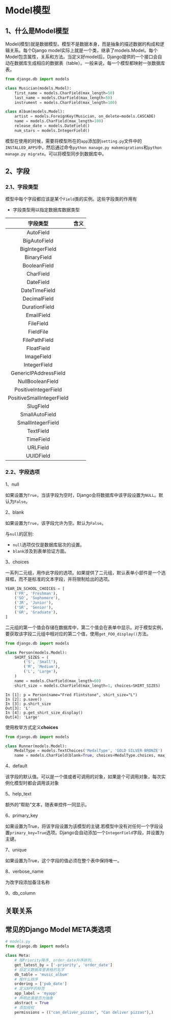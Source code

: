 # Model模型

## 1、什么是Model模型

Model(模型)就是数据模型。模型不是数据本身，而是抽象的描述数据的构成和逻辑关系。每个Django model实际上就是一个类，继承了models.Model。每个Model包含属性，关系和方法。当定义好model后，Django提供的一个接口会自动在数据库生成相应的数据表（table）。一般来说，每一个模型都映射一张数据库表。

```python
from django.db import models

class Musician(models.Model):
    first_name = models.CharField(max_length=50)
    last_name = models.CharField(max_length=50)
    instrument = models.CharField(max_length=100)

class Album(models.Model):
    artist = models.ForeignKey(Musician, on_delete=models.CASCADE)
    name = models.CharField(max_length=100)
    release_date = models.DateField()
    num_stars = models.IntegerField()
```

模型在使用的时候，需要将模型所在的`app`添加到`setting.py`文件中的`INSTALLED_APPS`中，然后通过命令`python manage.py makemigrations`和`python manage.py migrate`。可以将模型同步到数据库中。

## 2、字段

### 2.1、字段类型

模型中每个字段都应该是某个`Field`类的实例。这些字段类的作用有
- 字段类型用以指定数据库数据类型

| 字段类型 | 含义 |
| :---: | --- |
| AutoField | 
| BigAutoField | 
| BigIntegerField | 
| BinaryField | 
| BooleanField | 
| CharField | 
| DateField | 
| DateTimeField | 
| DecimalField | 
| DurationField | 
| EmailField | 
| FileField | 
| FieldFile | 
| FilePathField | 
| FloatField | 
| ImageField | 
| IntegerField | 
| GenericIPAddressField | 
| NullBooleanField | 
| PositiveIntegerField | 
| PositiveSmallIntegerField | 
| SlugField | 
| SmallAutoField | 
| SmallIntegerField | 
| TextField | 
| TimeField | 
| URLField | 
| UUIDField | 

### 2.2、字段选项

1、null

如果设置为`True`，当该字段为空时，Django会将数据库中该字段设置为`NULL`。默认为`False`。

2、blank

如果设置为`True`，该字段允许为空。默认为`False`。

与`null`的区别:

- `null`选项仅仅是数据库层次的设置。
- `blank`涉及到表单验证方面。

3、choices

一系列二元组，用作此字段的选项。如果提供了二元组，默认表单小部件是一个选择框，而不是标准的文本字段，并将限制给出的选项。

```python
YEAR_IN_SCHOOL_CHOICES = [
    ('FR', 'Freshman'),
    ('SO', 'Sophomore'),
    ('JR', 'Junior'),
    ('SR', 'Senior'),
    ('GR', 'Graduate'),
]
```

二元组的第一个值会存储在数据库中，第二个值会在表单中显示。对于模型实例，要获取该字段二元组中相对应的第二个值，使用`get_FOO_display()`方法。

```python
from django.db import models

class Person(models.Model):
    SHIRT_SIZES = (
        ('S', 'Small'),
        ('M', 'Medium'),
        ('L', 'Large'),
    )
    name = models.CharField(max_length=60)
    shirt_size = models.CharField(max_length=1, choices=SHIRT_SIZES)
```

```ipython
In [1]: p = Person(name="Fred Flintstone", shirt_size="L")
In [2]: p.save()
In [3]: p.shirt_size
Out[3]: 'L'
In [4]: p.get_shirt_size_display()
Out[4]: 'Large'
```

使用枚举方式定义**choices**

```python
from django.db import models

class Runner(models.Model):
    MedalType = models.TextChoices('MedalType', 'GOLD SILVER BRONZE')
    name = models.CharField(blank=True, choices=MedalType.choices, max_length=w10)
```

4、default

该字段的默认值。可以是一个值或者可调用的对象，如果是个可调用对象，每次实例化模型时都会调用该对象

5、help_text

额外的“帮助”文本，随表单控件一同显示。

6、primary_key

如果设置为True，将该字段设置为该模型的主键.若模型中没有对任何一个字段设置`primary_key=True`选项。Django会自动添加一个`IntegerField`字段，并设置为主键。

7、unique

如果设置为True，这个字段的值必须在整个表中保持唯一。

8、verbose_name

为改字段添加备注名称

9、db_column


## 关联关系

## 常见的Django Model META类选项

```python
# models.py
from django.db import models

class Meta:
    # 按Priority降序, order_date升序排列.
    get_latest_by = ['-priority', 'order_date']
    # 自定义数据库里表格的名字
    db_table = 'music_album'
    # 按什么排序
    ordering = ['pub_date']
    # 定义APP的标签
    app_label = 'myapp'
    # 声明此类是否为抽象
    abstract = True
    # 添加授权
    permissions = (("can_deliver_pizzas", "Can deliver pizzas"),)
```
